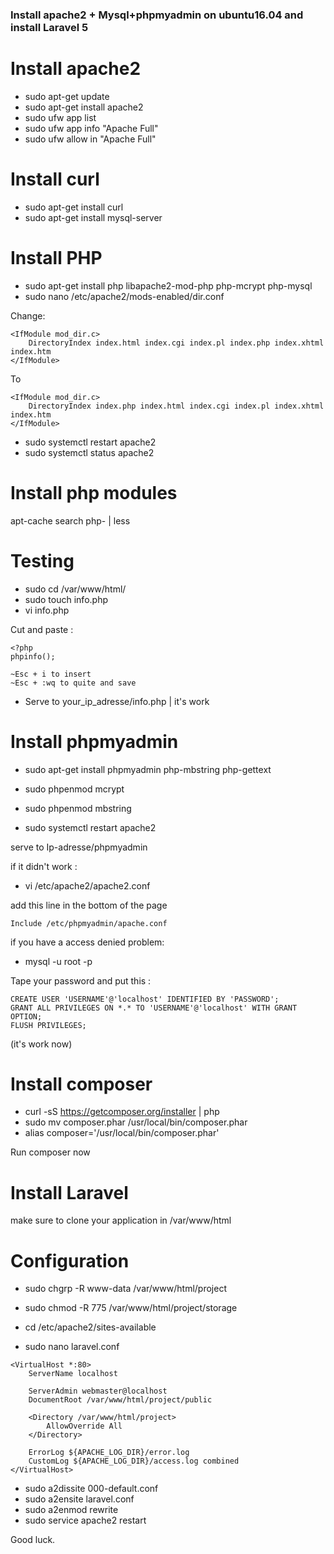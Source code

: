 ### Install apache2 + Mysql+phpmyadmin on ubuntu16.04 and install  Laravel 5

# Install apache2

* sudo apt-get update
* sudo apt-get install apache2
* sudo ufw app list
* sudo ufw app info "Apache Full"
* sudo ufw allow in "Apache Full"

# Install curl

* sudo apt-get install curl
* sudo apt-get install mysql-server

# Install PHP

* sudo apt-get install php libapache2-mod-php php-mcrypt php-mysql
* sudo nano /etc/apache2/mods-enabled/dir.conf

Change:

```
<IfModule mod_dir.c>
    DirectoryIndex index.html index.cgi index.pl index.php index.xhtml index.htm
</IfModule>
```

To

```
<IfModule mod_dir.c>
    DirectoryIndex index.php index.html index.cgi index.pl index.xhtml index.htm
</IfModule>
```

* sudo systemctl restart apache2
* sudo systemctl status apache2

# Install php modules
apt-cache search php- | less

# Testing 

* sudo cd /var/www/html/
* sudo touch info.php
* vi info.php

Cut and paste :

```
<?php
phpinfo();
```

```
~Esc + i to insert 
~Esc + :wq to quite and save
```

- Serve to your_ip_adresse/info.php | it's work 

# Install phpmyadmin

* sudo apt-get install phpmyadmin php-mbstring php-gettext

* sudo phpenmod mcrypt
* sudo phpenmod mbstring

* sudo systemctl restart apache2

serve to Ip-adresse/phpmyadmin

if it didn't work :

* vi /etc/apache2/apache2.conf

add this line in the bottom of the page 

```
Include /etc/phpmyadmin/apache.conf
```

if you have a access denied problem:

* mysql -u root -p

Tape your password and put this :

```
CREATE USER 'USERNAME'@'localhost' IDENTIFIED BY 'PASSWORD';
GRANT ALL PRIVILEGES ON *.* TO 'USERNAME'@'localhost' WITH GRANT OPTION;
FLUSH PRIVILEGES;
```

(it's work now)

# Install composer

* curl -sS https://getcomposer.org/installer | php
* sudo mv composer.phar /usr/local/bin/composer.phar
* alias composer='/usr/local/bin/composer.phar'

Run composer now

# Install Laravel

make sure to clone your application in /var/www/html

# Configuration

* sudo chgrp -R www-data /var/www/html/project
* sudo chmod -R 775 /var/www/html/project/storage

* cd /etc/apache2/sites-available
* sudo nano laravel.conf

```
<VirtualHost *:80>
    ServerName localhost

    ServerAdmin webmaster@localhost
    DocumentRoot /var/www/html/project/public

    <Directory /var/www/html/project>
        AllowOverride All
    </Directory>

    ErrorLog ${APACHE_LOG_DIR}/error.log
    CustomLog ${APACHE_LOG_DIR}/access.log combined
</VirtualHost>
```

* sudo a2dissite 000-default.conf
* sudo a2ensite laravel.conf
* sudo a2enmod rewrite
* sudo service apache2 restart


Good luck.











